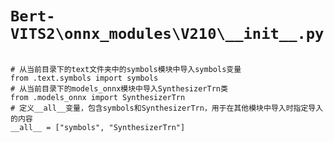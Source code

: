 # `Bert-VITS2\onnx_modules\V210\__init__.py`

```

# 从当前目录下的text文件夹中的symbols模块中导入symbols变量
from .text.symbols import symbols
# 从当前目录下的models_onnx模块中导入SynthesizerTrn类
from .models_onnx import SynthesizerTrn
# 定义__all__变量，包含symbols和SynthesizerTrn，用于在其他模块中导入时指定导入的内容
__all__ = ["symbols", "SynthesizerTrn"]

```